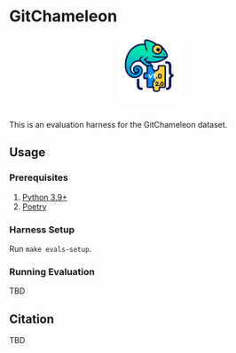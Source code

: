 # GitChameleon
<p align="center">
  <img src="./images/gc-icon.png"
       alt="GitChameleon icon"
       width="120"
       style="margin:0 0 1em 0;">
</p>

This is an evaluation harness for the GitChameleon dataset.

## Usage
### Prerequisites
1. [Python 3.9+](https://www.python.org/downloads/)
1. [Poetry](https://python-poetry.org/docs/)

### Harness Setup
Run `make evals-setup`.

### Running Evaluation
TBD

## Citation
TBD
